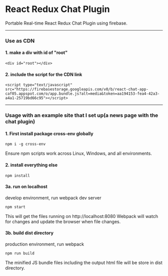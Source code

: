 # React Redux Chat Plugin

Portable Real-time React Redux Chat Plugin using firebase.

**********************


### Use as CDN

#### 1. make a div with id of "root"

```
<div id="root"></div>

```
#### 2. include the script for the CDN link

```
<script type="text/javascript" src="https://firebasestorage.googleapis.com/v0/b/react-chat-app-caf05.appspot.com/o/app.bundle.js?alt=media&token=aa194153-fea4-42a3-a4a1-25719bd66c95"></script>

```

**********************


### Usage with an example site that I set up(a news page with the chat plugin)

#### 1. First install package cross-env globally

```
npm i -g cross-env

```
Ensure npm scripts work across Linux, Windows, and all environments.

#### 2. install everything else

```
npm install

```

#### 3a. run on localhost
develop environment, run webpack dev server

```
npm start

```
This will get the files running on http://localhost:8080
Webpack will watch for changes and update the browser when file changes.

#### 3b. build dist directory
production environment, run webpack

```
npm run build

```
The minified JS bundle files including the output html file will be store in dist directory.
